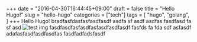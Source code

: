 +++
date = "2016-04-30T16:44:45+09:00"
draft = false
title = "Hello Hugo!"
slug = "hello-hugo"
categories = ["tech"]
tags = [
  "hugo",
  "golang",
  ]
+++
Hello Hugo! bradfasfdasfasfasdfasdf asdfa sf asdf asdfas
fasdfasd
fa
sf
asd
![test img](/2016/05/test.png)
fasdfasdfasfasdfasfasdfasdfasdf fasfds fa fda sdf asfasdf
adafasfasdfasdfasdfas
fasdfadfadsfasdf
